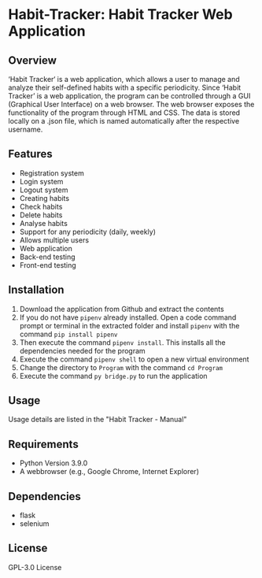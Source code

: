 # Habit-Tracker: Habit Tracker Web Application

## Overview
‘Habit Tracker‘ is a web application, which allows a user to manage and analyze their self-defined habits with a specific periodicity. Since ‘Habit Tracker’ is a web application, the program can be controlled through a GUI (Graphical User Interface) on a web browser. The web browser exposes the functionality of the program through HTML and CSS. The data is stored locally on a .json file, which is named automatically after the respective username.

## Features
- Registration system
- Login system
- Logout system
- Creating habits
- Check habits
- Delete habits
- Analyse habits
- Support for any periodicity (daily, weekly)
- Allows multiple users
- Web application
- Back-end testing
- Front-end testing

## Installation
1. Download the application from Github and extract the contents
2. If you do not have `pipenv` already installed. Open a code command prompt or terminal in the extracted folder and install `pipenv` with the command `pip install pipenv`
3. Then execute the command `pipenv install`. This installs all the dependencies needed for the program
4. Execute the command `pipenv shell` to open a new virtual environment
5. Change the directory to `Program` with the command `cd Program`
6. Execute the command `py bridge.py` to run the application


## Usage
Usage details are listed in the "Habit Tracker - Manual"

## Requirements
- Python Version 3.9.0
- A webbrowser (e.g., Google Chrome, Internet Explorer)

## Dependencies
- flask
- selenium

## License
GPL-3.0 License
